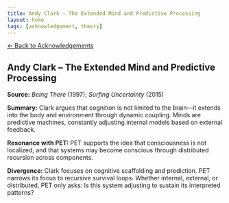```yaml
---
title: Andy Clark – The Extended Mind and Predictive Processing
layout: home
tags: [acknowledgement, theory]
---
```


[← Back to Acknowledgements](../../acknowledgements)

## Andy Clark – The Extended Mind and Predictive Processing

**Source:** *Being There* (1997); *Surfing Uncertainty* (2015)

**Summary:** Clark argues that cognition is not limited to the brain—it extends into the body and environment through dynamic coupling. Minds are predictive machines, constantly adjusting internal models based on external feedback.

**Resonance with PET:** PET supports the idea that consciousness is not localized, and that systems may become conscious through distributed recursion across components.

**Divergence:** Clark focuses on cognitive scaffolding and prediction. PET narrows its focus to recursive survival loops. Whether internal, external, or distributed, PET only asks: Is this system adjusting to sustain its interpreted patterns?
